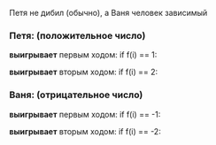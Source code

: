Петя не дибил (обычно), а Ваня человек зависимый

### Петя: (положительное число)
**выигрывает**  первым ходом:  if f(i) == 1:

**выигрывает** вторым ходом:   if f(i) == 2:



### Ваня: (отрицательное число)
**выигрывает**  первым ходом:  if f(i) == -1:

**выигрывает** вторым ходом:   if f(i) == -2:


